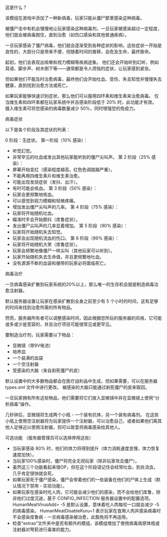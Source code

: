 这是什么？

该模组在游戏中添加了一种新病毒，玩家只能从僵尸那里感染这种病毒。

被僵尸击中有机会慢慢地让玩家感染这种病毒剂，一旦玩家被感染超过一定程度，他们就会被病毒困住，直到治愈（如伤口感染和其他普通疾病）。

一旦玩家感染了僵尸病毒，他们就会逐渐受到各种症状的影响，这些症状一开始是良性的，大部分只是带来不便，但随着时间的推移，会危及生命，最终致命。

起初，他们会表现出咳嗽和视力模糊等疾病迹象。 他们还会开始听到幻听，例如耳语、脚步声、树木倒下等——通常都是令人烦恼的症状，让玩家感到紧张。

但如果他们不能及时治愈病毒，最终他们会开始吐血、受伤、失去知觉并慢慢失去健康，直到找到治愈方法或死亡。

如果玩家能够快速识别症状，那么他们可以服用四环素和维生素来治愈病毒。 仅当维生素和四环素都在玩家系统中并且感染阶段低于 20% 时，此功能才有效。 摄入维生素可将您感染的病毒数量减少 50%，同时增强您的免疫力。

病毒症状

以下是各个阶段及其症状的列表：

0 阶段：无症状。
第一阶段（10% 感染）：
- 听觉幻觉。
- 非常罕见的吐血或发出其他玩家能听到的僵尸尖叫声。
第 2 阶段（25% 感染）：
- 屏幕开始变红（感染程度越高，红色色调就越严重）。
- 不能再用四维生素片和维生素治愈。
- 可能出现发烧症状（发抖、出汗）。
- 有时可能会咳血。
第 3 阶段（50% 感染）：
- 玩家会更频繁地咳血。
- 可以感觉到视力模糊和轻微疼痛。
- 增加发出僵尸尖叫声的几率。
第 4 阶段（75% 感染）：
- 玩家将开始随机吐血。
- 瞄准时手会开始颤抖（库鲁症状）。
- 发出僵尸尖叫声的几率显着增加。
第 5 阶段（90% 感染）：
- 玩家将开始随机失去知觉。
- 玩家会出现随机流血的伤口。
第 6 阶段（99% 感染）：
- 玩家将开始随机大笑（库鲁症状）。
- 玩家会频繁地像僵尸一样尖叫（其他玩家可以听到）。
- 玩家开始随机失去生命值，并且更频繁地吐血。
- 没有源源不断的血袋和绷带的玩家必将面临死亡。

病毒治疗

一旦病毒感染扩散到玩家系统的20%以上，那么唯一的生存机会就是制造病毒治愈注射器。

默认服务器设置让玩家在感染扩散到全身之前至少有 5 个小时的时间，这有足够的时间来找到治愈所需的所有物品。

然而，服务器所有者可以调整感染时间，因此根据您所玩的服务器的风格，它可能或多或少是宽容的，并且治疗项目可能很常见或更罕见。

要制造治疗剂，玩家需要以下物品：
- 显微镜（带9V电池）
- 培养皿
- 一个装满的血袋
- 一个空注射器
- 受感染的大脑（来自剥死僵尸的皮）

默认设置中的大多数物品都会在医疗战利品中生成，但如果需要，可以在服务器 types.xml 文件中进行更改。 被感染的大脑只能通过剥死僵尸的皮来取回。

一旦玩家拥有所有这些物品，他们需要将它们放入显微镜中并在显微镜上使用“分析病毒”操作。

几秒钟后，显微镜将生成两个小瓶 - 一个装有抗体，另一个装有病毒剂。 在这些小瓶上使用空注射器将为玩家提供一个注射器，可以治愈自己，或者如果他们离其他人足够近以使用注射器，则可以故意将病毒感染给其他人。

可选功能
（服务器管理员可以选择停用这些）

- 当玩家感染 80% 时，他们的体力将得到提升（体力消耗速度变慢，体力恢复速度加快）。
- 当玩家100%感染时，僵尸将完全无视玩家（除非玩家攻击僵尸）。
- 虽然这三个功能看起来很OP，但在这个阶段请记住会经常吐血，到处流血，几乎肯定很快就会死。
- 如果玩家死于僵尸感染，僵尸会带着他们的一些装备在他们的尸体上生成（默认情况下禁用 - 实验功能）。
- 如果玩家在感染时吃人肉，它可能会减少他们的感染，而不会给他们库鲁，除非他们过度沉迷，基于 CONFIG_INFECTION 服务器设置中的配置选项。 HumanMeatVirusAdd= -5 是默认设置，意味着吃人肉每咬一口就会减少 -5 的病毒感染。 HumanMeatDisableKuru=1 表示玩家在食用人肉并感染病毒时不会感染库鲁病 - 一旦病毒感染被治愈，此豁免将不再适用。
- 检查“extras”文件夹中是否有额外的模组，该模组增加了使用病毒病原体瓶或注射器对弩箭进行毒害的能力。